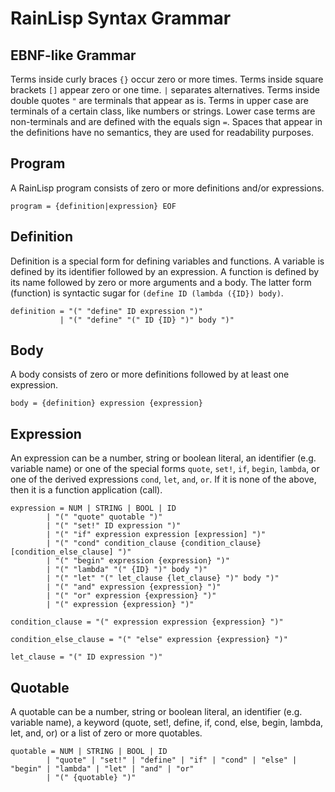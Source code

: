 ﻿# RainLisp Syntax Grammar

## EBNF-like Grammar
Terms inside curly braces `{}` occur zero or more times. Terms inside square brackets `[]` appear zero or one time. `|` separates alternatives. Terms inside double quotes `"` are terminals that appear as is. Terms in upper case are terminals of a certain class, like numbers or strings. Lower case terms are non-terminals and are defined with the equals sign `=`. Spaces that appear in the definitions have no semantics, they are used for readability purposes.
## Program
A RainLisp program consists of zero or more definitions and/or expressions.
```
program = {definition|expression} EOF
```
## Definition
Definition is a special form for defining variables and functions. A variable is defined by its identifier followed by an expression. A function is defined by its name followed by zero or more arguments and a body. The latter form (function) is syntactic sugar for `(define ID (lambda ({ID}) body)`.
```
definition = "(" "define" ID expression ")"
           | "(" "define" "(" ID {ID} ")" body ")"
```
## Body
A body consists of zero or more definitions followed by at least one expression.
```	
body = {definition} expression {expression}
```
## Expression
An expression can be a number, string or boolean literal, an identifier (e.g. variable name) or one of the special forms `quote`, `set!`, `if`, `begin`, `lambda`, or one of the derived expressions `cond`, `let`, `and`, `or`. If it is none of the above, then it is a function application (call).
```
expression = NUM | STRING | BOOL | ID 
		| "(" "quote" quotable ")"
		| "(" "set!" ID expression ")"
		| "(" "if" expression expression [expression] ")"
		| "(" "cond" condition_clause {condition_clause} [condition_else_clause] ")"
		| "(" "begin" expression {expression} ")"
		| "(" "lambda" "(" {ID} ")" body ")"
		| "(" "let" "(" let_clause {let_clause} ")" body ")"
		| "(" "and" expression {expression} ")"
		| "(" "or" expression {expression} ")"
		| "(" expression {expression} ")"
```

```
condition_clause = "(" expression expression {expression} ")"
```

```
condition_else_clause = "(" "else" expression {expression} ")"
```

```
let_clause = "(" ID expression ")"
```

## Quotable
A quotable can be a number, string or boolean literal, an identifier (e.g. variable name), a keyword (quote, set!, define, if, cond, else, begin, lambda, let, and, or) or a list of zero or more quotables.
```
quotable = NUM | STRING | BOOL | ID
		| "quote" | "set!" | "define" | "if" | "cond" | "else" | "begin" | "lambda" | "let" | "and" | "or"
		| "(" {quotable} ")"
```